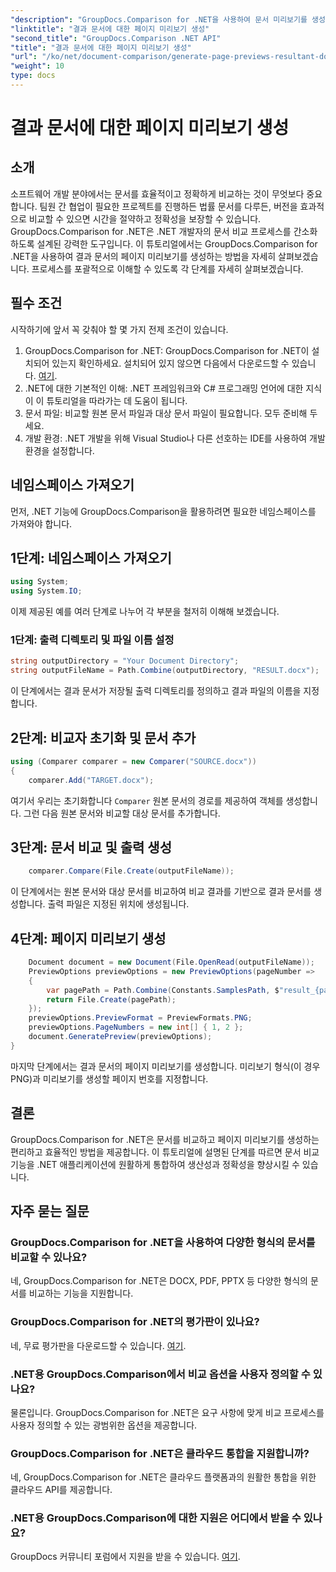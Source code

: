 ```yaml
---
"description": "GroupDocs.Comparison for .NET을 사용하여 문서 미리보기를 생성하는 방법을 알아보세요. 문서를 효율적이고 정확하게 비교할 수 있습니다."
"linktitle": "결과 문서에 대한 페이지 미리보기 생성"
"second_title": "GroupDocs.Comparison .NET API"
"title": "결과 문서에 대한 페이지 미리보기 생성"
"url": "/ko/net/document-comparison/generate-page-previews-resultant-document/"
"weight": 10
type: docs
---
```

# 결과 문서에 대한 페이지 미리보기 생성

## 소개
소프트웨어 개발 분야에서는 문서를 효율적이고 정확하게 비교하는 것이 무엇보다 중요합니다. 팀원 간 협업이 필요한 프로젝트를 진행하든 법률 문서를 다루든, 버전을 효과적으로 비교할 수 있으면 시간을 절약하고 정확성을 보장할 수 있습니다. GroupDocs.Comparison for .NET은 .NET 개발자의 문서 비교 프로세스를 간소화하도록 설계된 강력한 도구입니다. 이 튜토리얼에서는 GroupDocs.Comparison for .NET을 사용하여 결과 문서의 페이지 미리보기를 생성하는 방법을 자세히 살펴보겠습니다. 프로세스를 포괄적으로 이해할 수 있도록 각 단계를 자세히 살펴보겠습니다.
## 필수 조건
시작하기에 앞서 꼭 갖춰야 할 몇 가지 전제 조건이 있습니다.
1. GroupDocs.Comparison for .NET: GroupDocs.Comparison for .NET이 설치되어 있는지 확인하세요. 설치되어 있지 않으면 다음에서 다운로드할 수 있습니다. [여기](https://releases.groupdocs.com/comparison/net/).
2. .NET에 대한 기본적인 이해: .NET 프레임워크와 C# 프로그래밍 언어에 대한 지식이 이 튜토리얼을 따라가는 데 도움이 됩니다.
3. 문서 파일: 비교할 원본 문서 파일과 대상 문서 파일이 필요합니다. 모두 준비해 두세요.
4. 개발 환경: .NET 개발을 위해 Visual Studio나 다른 선호하는 IDE를 사용하여 개발 환경을 설정합니다.

## 네임스페이스 가져오기
먼저, .NET 기능에 GroupDocs.Comparison을 활용하려면 필요한 네임스페이스를 가져와야 합니다.
## 1단계: 네임스페이스 가져오기
```csharp
using System;
using System.IO;
```
이제 제공된 예를 여러 단계로 나누어 각 부분을 철저히 이해해 보겠습니다.
### 1단계: 출력 디렉토리 및 파일 이름 설정
```csharp
string outputDirectory = "Your Document Directory";
string outputFileName = Path.Combine(outputDirectory, "RESULT.docx");
```
이 단계에서는 결과 문서가 저장될 출력 디렉토리를 정의하고 결과 파일의 이름을 지정합니다.
## 2단계: 비교자 초기화 및 문서 추가
```csharp
using (Comparer comparer = new Comparer("SOURCE.docx"))
{
    comparer.Add("TARGET.docx");
```
여기서 우리는 초기화합니다 `Comparer` 원본 문서의 경로를 제공하여 객체를 생성합니다. 그런 다음 원본 문서와 비교할 대상 문서를 추가합니다.
## 3단계: 문서 비교 및 출력 생성
```csharp
    comparer.Compare(File.Create(outputFileName));
```
이 단계에서는 원본 문서와 대상 문서를 비교하여 비교 결과를 기반으로 결과 문서를 생성합니다. 출력 파일은 지정된 위치에 생성됩니다.
## 4단계: 페이지 미리보기 생성
```csharp
    Document document = new Document(File.OpenRead(outputFileName));
    PreviewOptions previewOptions = new PreviewOptions(pageNumber =>
    {
        var pagePath = Path.Combine(Constants.SamplesPath, $"result_{pageNumber}.png");
        return File.Create(pagePath);
    });
    previewOptions.PreviewFormat = PreviewFormats.PNG;
    previewOptions.PageNumbers = new int[] { 1, 2 };
    document.GeneratePreview(previewOptions);
}
```
마지막 단계에서는 결과 문서의 페이지 미리보기를 생성합니다. 미리보기 형식(이 경우 PNG)과 미리보기를 생성할 페이지 번호를 지정합니다.

## 결론
GroupDocs.Comparison for .NET은 문서를 비교하고 페이지 미리보기를 생성하는 편리하고 효율적인 방법을 제공합니다. 이 튜토리얼에 설명된 단계를 따르면 문서 비교 기능을 .NET 애플리케이션에 원활하게 통합하여 생산성과 정확성을 향상시킬 수 있습니다.
## 자주 묻는 질문
### GroupDocs.Comparison for .NET을 사용하여 다양한 형식의 문서를 비교할 수 있나요?
네, GroupDocs.Comparison for .NET은 DOCX, PDF, PPTX 등 다양한 형식의 문서를 비교하는 기능을 지원합니다.
### GroupDocs.Comparison for .NET의 평가판이 있나요?
네, 무료 평가판을 다운로드할 수 있습니다. [여기](https://releases.groupdocs.com/).
### .NET용 GroupDocs.Comparison에서 비교 옵션을 사용자 정의할 수 있나요?
물론입니다. GroupDocs.Comparison for .NET은 요구 사항에 맞게 비교 프로세스를 사용자 정의할 수 있는 광범위한 옵션을 제공합니다.
### GroupDocs.Comparison for .NET은 클라우드 통합을 지원합니까?
네, GroupDocs.Comparison for .NET은 클라우드 플랫폼과의 원활한 통합을 위한 클라우드 API를 제공합니다.
### .NET용 GroupDocs.Comparison에 대한 지원은 어디에서 받을 수 있나요?
GroupDocs 커뮤니티 포럼에서 지원을 받을 수 있습니다. [여기](https://forum.groupdocs.com/c/comparison/12).